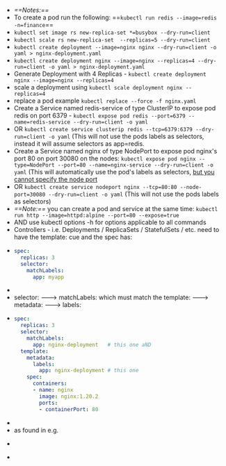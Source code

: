 - *==Notes:==*
- To create a pod run the following: ==`kubectl run redis --image=redis -n=finance`==
- `kubectl set image rs new-replica-set *=busybox --dry-run=client`
- `kubectl scale rs new-replica-set  --replicas=5 --dry-run=client`
- `kubectl create deployment --image=nginx nginx --dry-run=client -o yaml > nginx-deployment.yaml`
- `kubectl create deployment nginx --image=nginx --replicas=4 --dry-run=client -o yaml > nginx-deployment.yaml `
- Generate Deployment with 4 Replicas - `kubectl create deployment nginx --image=nginx --replicas=4`
- scale a deployment using `kubectl scale deployment nginx --replicas=4`
- replace a pod example `kubectl replace --force -f nginx.yaml`
- Create a Service named redis-service of type ClusterIP to expose pod redis on port 6379 - `kubectl expose pod redis --port=6379 --name=redis-service --dry-run=client -o yaml`
- OR `kubectl create service clusterip redis --tcp=6379:6379 --dry-run=client -o yaml` (This will not use the pods labels as selectors, instead it will assume selectors as app=redis.
- Create a Service named nginx of type NodePort to expose pod nginx's port 80 on port 30080 on the nodes: `kubectl expose pod nginx --type=NodePort --port=80 --name=nginx-service --dry-run=client -o yaml` (This will automatically use the pod's labels as selectors, [but you cannot specify the node port](https://github.com/kubernetes/kubernetes/issues/25478)
- OR `kubectl create service nodeport nginx --tcp=80:80 --node-port=30080 --dry-run=client -o yaml` (This will not use the pods labels as selectors)
- *==Note:==* you can create a pod and service at the same time: `kubectl run http --image=httpd:alpine --port=80 --expose=true`
- AND use kubectl options -h for options applicable to all commands
- Controllers - i.e. Deployments / ReplicaSets / StatefulSets / etc.  need to have the template: cue and the spec has:
- ```yaml
  spec:
    replicas: 3
    selector: 
      matchLabels:
        app: myapp 
  ```
-
- selector: --->  matchLabels: which must match the template: ---> metadata: ---> labels:
- ```yaml
  spec:
    replicas: 3
    selector:
      matchLabels:
        app: nginx-deployment	# this one aND
    template:
      metadata:
        labels:
          app: nginx-deployment # this one
      spec:
        containers:
        - name: nginx
          image: nginx:1.20.2
          ports:
          - containerPort: 80
  
  ```
-
- as found in e.g.
- ```yaml
  ```
-